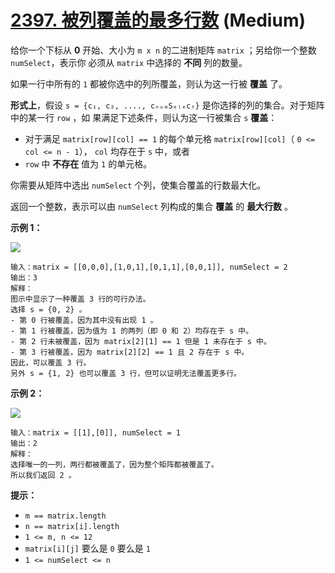 # [2397. 被列覆盖的最多行数][link] (Medium)

[link]: https://leetcode.cn/problems/maximum-rows-covered-by-columns/

给你一个下标从 **0** 开始、大小为 `m x n` 的二进制矩阵 `matrix` ；另给你一个整数 `numSelect`，表示你
必须从 `matrix` 中选择的 **不同** 列的数量。

如果一行中所有的 `1` 都被你选中的列所覆盖，则认为这一行被 **覆盖** 了。

**形式上**，假设 `s = {c₁, c₂, ...., cₙᵤₘSₑₗₑcₜ}` 是你选择的列的集合。对于矩阵中的某一行 `row` ，如
果满足下述条件，则认为这一行被集合 `s` **覆盖**：

- 对于满足 `matrix[row][col] == 1` 的每个单元格 `matrix[row][col]`（ `0 <= col <= n - 1`）， `col` 
均存在于 `s` 中，或者
- `row` 中 **不存在** 值为 `1` 的单元格。

你需要从矩阵中选出 `numSelect` 个列，使集合覆盖的行数最大化。

返回一个整数，表示可以由 `numSelect` 列构成的集合 **覆盖** 的 **最大行数** 。

**示例 1：**

**![](https://assets.leetcode.com/uploads/2022/07/14/rowscovered.png)**

```
输入：matrix = [[0,0,0],[1,0,1],[0,1,1],[0,0,1]], numSelect = 2
输出：3
解释：
图示中显示了一种覆盖 3 行的可行办法。
选择 s = {0, 2} 。
- 第 0 行被覆盖，因为其中没有出现 1 。
- 第 1 行被覆盖，因为值为 1 的两列（即 0 和 2）均存在于 s 中。
- 第 2 行未被覆盖，因为 matrix[2][1] == 1 但是 1 未存在于 s 中。
- 第 3 行被覆盖，因为 matrix[2][2] == 1 且 2 存在于 s 中。
因此，可以覆盖 3 行。
另外 s = {1, 2} 也可以覆盖 3 行，但可以证明无法覆盖更多行。
```

**示例 2：**

**![](https://assets.leetcode.com/uploads/2022/07/14/rowscovered2.png)**

```
输入：matrix = [[1],[0]], numSelect = 1
输出：2
解释：
选择唯一的一列，两行都被覆盖了，因为整个矩阵都被覆盖了。
所以我们返回 2 。

```

**提示：**

- `m == matrix.length`
- `n == matrix[i].length`
- `1 <= m, n <= 12`
- `matrix[i][j]` 要么是 `0` 要么是 `1`
- `1 <= numSelect <= n`
